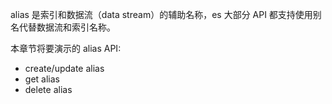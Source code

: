 alias 是索引和数据流（data stream）的辅助名称，es 大部分 API 都支持使用别名代替数据流和索引名称。

本章节将要演示的 alias API:

- create/update alias
- get alias
- delete alias
